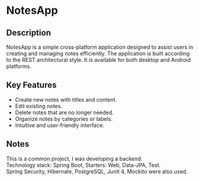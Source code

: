 # NotesApp
## Description
NotesApp is a simple cross-platform application designed to assist users in creating and managing notes efficiently. The application is built according to the REST architectural style. It is available for both desktop and Android platforms.
## Key Features
- Create new notes with titles and content.
- Edit existing notes.
- Delete notes that are no longer needed.
- Organize notes by categories or labels.
- Intuitive and user-friendly interface.
## Notes
This is a common project, I was developing a backend.\
Technology stack: Spring Boot, Starters: Web, Data-JPA, Test.\
Spring Security, Hibernate, PostgreSQL, Junit 4, Mockito were also used.
